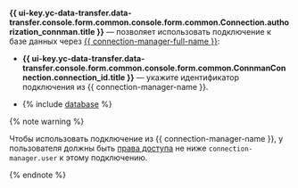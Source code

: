 **{{ ui-key.yc-data-transfer.data-transfer.console.form.common.console.form.common.Connection.authorization_connman.title }}** — позволяет использовать подключение к базе данных через [{{ connection-manager-full-name }}](../../../../../metadata-hub/quickstart/connection-manager.md):

* **{{ ui-key.yc-data-transfer.data-transfer.console.form.common.console.form.common.ConnmanConnection.connection_id.title }}** — укажите идентификатор подключения из {{ connection-manager-name }}.

* {% include [database](../../../fields/postgresql/ui/database.md) %}

{% note warning %}

Чтобы использовать подключение из {{ connection-manager-name }}, у пользователя должны быть [права доступа](../../../../../metadata-hub/operations/connection-access.md) не ниже `connection-manager.user` к этому подключению.

{% endnote %}
